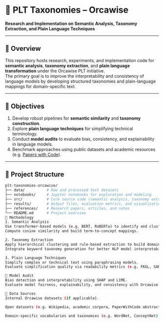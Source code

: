 # 🧠 PLT Taxonomies – Orcawise  
**Research and Implementation on Semantic Analysis, Taxonomy Extraction, and Plain Language Techniques**

---

## 📘 Overview
This repository hosts research, experiments, and implementation code for **semantic analysis**, **taxonomy extraction**, and **plain language transformation** under the Orcawise PLT initiative.  
The primary goal is to improve the interpretability and consistency of language models by developing structured taxonomies and plain-language mappings for domain-specific text.

---

## 🎯 Objectives
1. Develop robust pipelines for **semantic similarity** and **taxonomy construction**.  
2. Explore **plain language techniques** for simplifying technical terminology.  
3. Conduct **model audits** to evaluate bias, consistency, and explainability in language models.  
4. Benchmark approaches using public datasets and academic resources (e.g. [Papers with Code](https://paperswithcode.com)).  

---

## 🧩 Project Structure
```bash
plt-taxonomies-orcawise/
├── data/          # Raw and processed text datasets
├── notebooks/     # Jupyter notebooks for exploration and modeling
├── src/           # Core source code (semantic analysis, taxonomy extraction, etc.)
├── results/       # Output files, evaluation metrics, and visualizations
├── references/    # Research papers, articles, and notes
└── README.md      # Project overview
🧠 Methodology
1. Semantic Analysis
Use transformer-based models (e.g. BERT, RoBERTa) to identify and cluster semantically related terms.
Compute cosine similarity and build term-to-concept mappings.

2. Taxonomy Extraction
Apply hierarchical clustering and rule-based extraction to build domain-specific taxonomies.
Integrate keyword taxonomy generation for better NLP model interpretability.

3. Plain Language Techniques
Simplify complex or technical text using paraphrasing models.
Evaluate simplification quality via readability metrics (e.g. FKGL, SARI).

🧮 Model Audit
Bias detection and interpretability using SHAP and LIME.
Evaluate model fairness, explainability, and consistency with Orcawise standards.

🔗 Data Sources
Internal Orcawise datasets (if applicable).

Open datasets (e.g. Wikipedia, academic corpora, PaperWithCode abstracts).

Domain-specific vocabularies and taxonomies (e.g. WordNet, ConceptNet).

